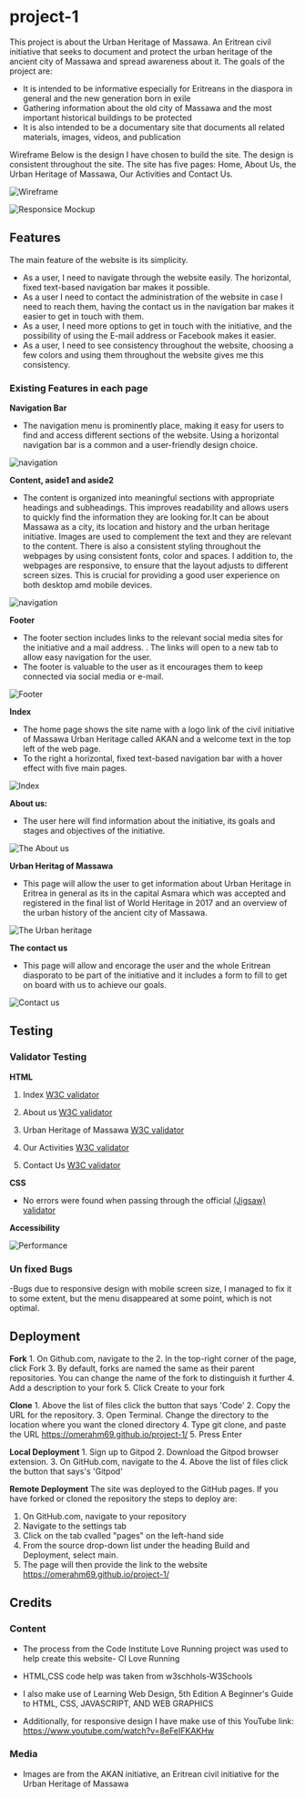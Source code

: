 # project-1
This project is about the Urban Heritage of Massawa. An Eritrean civil initiative that seeks to document and protect the urban heritage of the ancient city of Massawa and spread awareness about it.
The goals of the project are:
- It is intended to be informative especially for Eritreans in the diaspora in general and the new generation born in exile
- Gathering information about the old city of Massawa and the most important historical buildings to be protected
- It is also intended to be a documentary site that documents all related materials, images, videos, and publication

Wireframe Below is the design I have chosen to build the site. The design is consistent throughout the site. The site has five pages: Home, About Us, the Urban Heritage of Massawa, Our Activities and Contact Us.


![Wireframe](https://github.com/omerahm69/project-1/blob/main/assets/images/Webdesign.png)

![Responsice Mockup](https://github.com/omerahm69/project-1/blob/main/assets/images/Sk%C3%A4rmbild%202024-07-31%20203313_responsive.png)

## Features
The main feature of the website is its simplicity.
- As a user, I need to navigate through the website easily. The horizontal, fixed text-based navigation bar makes it possible.
- As a user I need to contact the administration of the website in case I need to reach them, having the contact us in the navigation bar makes it easier to get in touch with them.
- As a user, I need more options to get in touch with the initiative, and the possibility of using the E-mail address or Facebook makes it easier.
- As a user, I need to see consistency throughout the website, choosing a few colors and using them throughout the website gives me this consistency.

### Existing Features in each page

 __Navigation Bar__

- The navigation menu is prominently place, making it easy for users to find and access different sections of the website. Using a horizontal navigation bar is a common and a user-friendly design choice.

![navigation](https://github.com/omerahm69/project-1/blob/main/assets/images/navigation.png)

__Content, aside1 and aside2__
- The content is organized into meaningful sections with appropriate headings and subheadings. This improves readability and allows users to quickly find the information they are looking for.It can be about Massawa as a city, its location and history and the urban heritage initiative. Images are used to complement the text and they are relevant to the content.
There is also a consistent styling throughout the webpages by using consistent fonts, color and spaces.
I addition to, the webpages are responsive, to ensure that the layout adjusts to different screen sizes. This is crucial for providing a good user experience on both desktop amd mobile devices.

![navigation](https://github.com/omerahm69/project-1/blob/main/assets/images/navigation.png)



__Footer__
  - The footer section includes links to the relevant social media sites for the initiative and a mail address.
  . The links will open to a new tab to allow easy navigation for the user.
  - The footer is valuable to the user as it encourages them to keep connected via social media or e-mail.

![Footer](https://github.com/omerahm69/project-1/blob/main/assets/images/Sk%C3%A4rmbild%202024-08-01%20085655_footer.png)
    
__Index__
  
- The home page shows the site name with a logo link of the civil initiative of Massawa Urban Heritage called AKAN and a welcome text in the top left of the web page.
- To the right a horizontal, fixed text-based navigation bar with a hover effect with five main pages.

![Index](https://github.com/omerahm69/project-1/blob/main/assets/images/index_2025-03-08%20133008.pngs)

 __About us:__

  - The user here will find information about the initiative, its goals and stages and objectives of the initiative.

![The About us](https://github.com/omerahm69/project-1/blob/main/assets/images/About_2025-03-08%20133118.png)

 __Urban Heritag of Massawa__

  - This page will allow the user to get information about Urban Heritage in Eritrea in general as its in the capital Asmara which was accepted and registered in the final list of World Heritage in 2017 and an overview of the urban history of the ancient city of Massawa.

![The Urban heritage](https://github.com/omerahm69/project-1/blob/main/assets/images/U.Heritage_%202025-03-08%20133213.png)

 __The contact us__

  - This page will allow and encorage the user and the whole Eritrean diasporato to be part of the initiative and it includes a form to fill to get on board with us to achieve our goals.

![Contact us](https://github.com/omerahm69/project-1/blob/main/assets/images/Contact_2025-03-08%20133343.png)


## Testing

### Validator Testing
 __HTML__
   
  1. Index
 [W3C validator](https://validator.w3.org/nu/?doc=https%3A%2F%2Fomerahm69.github.io%2Fproject-1%2Findex.html)
  2. About us
 [W3C validator](https://validator.w3.org/nu/doc=https%3A%2F%2Fomerahm69.github.io%2Fproject-1%2Fabout-us.html)

  3. Urban Heritage of Massawa
 [W3C validator](https://validator.w3.org/nu/?showsource=yes&doc=https%3A%2F%2Fomerahm69.github.io%2Fproject-1%2Furban-heritage-of-massawa.html#l41c148)
  4. Our Activities
 [W3C validator](https://validator.w3.org/nu/?showsource=yes&doc=https%3A%2F%2Fomerahm69.github.io%2Fproject-1%2Four-activities.html#l41c148)

  5. Contact Us
 [W3C validator](https://validator.w3.org/nu/?doc=https%3A%2F%2Fomerahm69.github.io%2Fproject-1%2Fcontact-us.html#l41c148)

 __CSS__ 
 
  - No errors were found when passing through the official
    [(Jigsaw) validator](https://jigsaw.w3.org/css-validator/validator?uri=https%3A%2F%2Fomerahm69.github.io%2Fproject-1%2F&profile=css3svg&usermedium=all&warning=1&vextwarning=&lang=sv)
 
 __Accessibility__
  
![Performance](https://github.com/user-attachments/assets/787e0d01-8a9b-4246-bde3-ccef679d29b4)

### Un fixed Bugs
-Bugs due to responsive design with mobile screen size, I managed to fix it to some extent, but the menu disappeared at some point, which is not optimal.  

## Deployment
  
__Fork__
    1. On Github.com, navigate to the 
    2. In the top-right corner of the page, click Fork
    3. By default, forks are named the same as their parent repositories. You can change the   name of the fork to   distinguish it further
    4. Add a description to your fork
    5. Click Create to your fork

 __Clone__
    1. Above the list of files click the button that says 'Code'
    2. Copy the URL for the repository.
    3. Open Terminal. Change the directory to the location where you want the cloned directory
    4. Type git clone, and paste the URL https://omerahm69.github.io/project-1/
    5. Press Enter

 __Local Deployment__
    1. Sign up to Gitpod
    2. Download the Gitpod browser extension.
    3. On GitHub.com, navigate to the
    4. Above the list of files click the button that says's 'Gitpod'

 __Remote Deployment__
    The site was deployed to the GitHub pages. If you have forked or cloned the repository the steps to deploy are:
   1. On GitHub.com, navigate to your repository
   2. Navigate to the settings tab
   3. Click on the tab cvalled "pages" on the left-hand side
   4. From the source drop-down list under the heading Build and Deployment, select main.
   5. The page will then provide the link to the website https://omerahm69.github.io/project-1/
      
## Credits 

### Content 
- The process from the Code Institute Love Running project was used to help create this website- CI Love Running
- HTML,CSS code help was taken from w3schhols-W3Schools

- I also make use of Learning Web Design, 5th Edition
  A Beginner's Guide to HTML, CSS, JAVASCRIPT, AND WEB GRAPHICS
- Additionally, for responsive design I have make use of this YouTube link:
  https://www.youtube.com/watch?v=8eFeIFKAKHw
  
 

### Media

- Images are from the AKAN initiative, an Eritrean civil initiative for the Urban Heritage of Massawa

 

